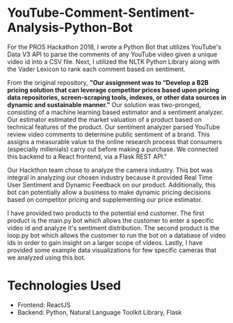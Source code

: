 # YouTube-Comment-Sentiment-Analysis-Python-Bot

For the PROS Hackathon 2018, I wrote a Python Bot that utilizes YouTube's Data V3 API to parse the comments of any YouTube video given a unique video id into a CSV file. Next, I utilized the NLTK Python Library along with the Vader Lexicon to rank each comment based on sentiment. 

From the original repository, **"Our assignment was to “Develop a B2B pricing solution that can leverage competitor prices based upon pricing data repositories, screen-scraping tools, indexes, or other data sources in dynamic and sustainable manner.”** Our solution was two-pronged, consisting of a machine learning based estimator and a sentiment analyzer. Our estimator estimated the market valuation of a product based on technical features of the product. Our sentiment analyzer parsed YouTube review video comments to determine public sentiment of a brand. This assigns a measurable value to the online research process that consumers (especially millenials) carry out before making a purchase. We connected this backend to a React frontend, via a Flask REST API."

Our Hackthon team chose to analyze the camera industry. This bot was integral in analyzing our chosen industry because it provided Real Time User Sentiment and Dynamic Feedback on our product. Additionally, this bot can potentially allow a business to make dynamic pricing decisions based on competitor pricing and supplementing our price estimator. 

I have provided two products to the potential end customer. The first product is the main.py bot which allows the customer to enter a specific video id and analyze it's sentiment distribution. The second product is the loop.py bot which allows the customer to run the bot on a database of video ids in order to gain insight on a larger scope of videos. Lastly, I have provided some example data visualizations for few specific cameras that we analyzed using this bot. 

# Technologies Used
* Frontend: ReactJS
* Backend: Python, Natural Language Toolkit Library, Flask 
